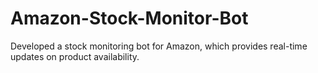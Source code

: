 # Amazon-Stock-Monitor-Bot
Developed a stock monitoring bot for Amazon, which provides real-time updates on product availability.
